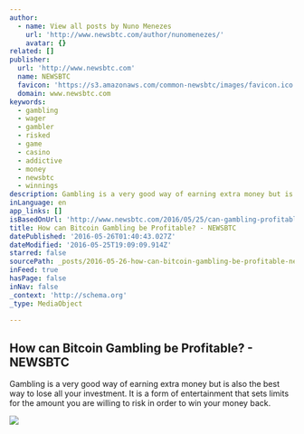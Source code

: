 ```yaml
---
author:
  - name: View all posts by Nuno Menezes
    url: 'http://www.newsbtc.com/author/nunomenezes/'
    avatar: {}
related: []
publisher:
  url: 'http://www.newsbtc.com'
  name: NEWSBTC
  favicon: 'https://s3.amazonaws.com/common-newsbtc/images/favicon.ico'
  domain: www.newsbtc.com
keywords:
  - gambling
  - wager
  - gambler
  - risked
  - game
  - casino
  - addictive
  - money
  - newsbtc
  - winnings
description: Gambling is a very good way of earning extra money but is also the best way to lose all your investment. It is a form of entertainment that sets limits for the amount you are willing to risk in order to win your money back.
inLanguage: en
app_links: []
isBasedOnUrl: 'http://www.newsbtc.com/2016/05/25/can-gambling-profitable/'
title: How can Bitcoin Gambling be Profitable? - NEWSBTC
datePublished: '2016-05-26T01:40:43.027Z'
dateModified: '2016-05-25T19:09:09.914Z'
starred: false
sourcePath: _posts/2016-05-26-how-can-bitcoin-gambling-be-profitable-newsbtc.md
inFeed: true
hasPage: false
inNav: false
_context: 'http://schema.org'
_type: MediaObject

---
```

<article style=""><h1>How can Bitcoin Gambling be Profitable? - NEWSBTC</h1><p>Gambling is a very good way of earning extra money but is also the best way to lose all your investment. It is a form of entertainment that sets limits for the amount you are willing to risk in order to win your money back.</p><img src="http://s3.amazonaws.com/main-newsbtc-images/2016/05/25150226/gambling3.jpg" /></article>